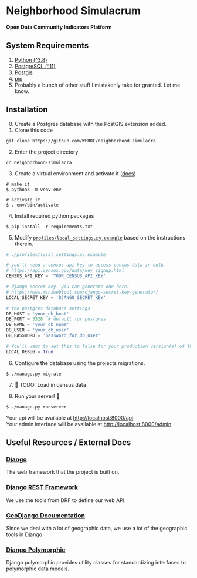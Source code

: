 # Neighborhood Simulacrum
**Open Data Community Indicators Platform**

## System Requirements
1. [Python (^3.8)](https://www.python.org/downloads/)
2. [PostgreSQL (^11)](https://www.postgresql.org/download/) 
3. [Postgis](https://postgis.net/install/)
4. [pip](https://pypi.org/project/pip/)
5. Probably a bunch of other stuff I mistakenly take for granted. Let me know.


## Installation
0. Create a Postgres database with the PostGIS extension added.
1. Clone this code
```shell
git clone https://github.com/WPRDC/neighborhood-simulacra
```
2. Enter the project directory
```shell
cd neighborhood-simulacra
 ```
3. Create a virtual environment and activate it ([docs](https://docs.python.org/3.9/tutorial/venv.html))
```shell
# make it
$ python3 -m venv env

# activate it
$ . env/bin/activate
```

4. Install required python packages
```shell
$ pip install -r requirements.txt
```

5. Modify [`profiles/local_settings.py.example`](profiles/local_settings.py.example) based on the instructions therein.
```python
# ./profiles/local_settings.py.example

# you'll need a census api key to access census data in bulk
# https://api.census.gov/data/key_signup.html
CENSUS_API_KEY = 'YOUR_CENSUS_API_KEY'

# django secret key. you can generate one here:
# https://www.miniwebtool.com/django-secret-key-generator/
LOCAL_SECRET_KEY = 'DJANGO_SECRET_KEY'

# the postgres database settings
DB_HOST = 'your_db_host'
DB_PORT = 5328  # default for postgres
DB_NAME = 'your_db_name'
DB_USER = 'your_db_user'
DB_PASSWORD = 'password_for_db_user'

# You'll want to set this to false for your production version(s) of this file
LOCAL_DEBUG = True
```

6. Configure the database using the projects migrations.
```shell
$ ./manage.py migrate
```

7. :construction: TODO: Load in census data

8. Run your server! :rocket:
```shell
$ ./manage.py runserver
```

Your api will be available at [http://localhost:8000/api](http://localhost:8000/api)  
Your admin interface will be available at [http://localhost:8000/admin](http://localhost:8000/admin)

## Useful Resources / External Docs
### [Django](https://www.djangoproject.com/)
The web framework that the project is built on.

### [Django REST Framework](https://www.django-rest-framework.org/)  
We use the tools from DRF to define our web API.

### [GeoDjango Documentation](https://docs.djangoproject.com/en/3.2/ref/contrib/gis/) 
Since we deal with a lot of geographic data, we use a lot of the geographic tools in Django.

### [Django Polymorphic](https://django-polymorphic.readthedocs.io/en/stable/)
Django polymorphic provides utility classes for standardizing interfaces to polymorphic data models.
